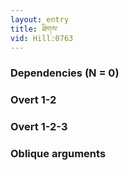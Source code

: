 ```yaml
---
layout: entry
title: ཐིགས་
vid: Hill:0763
---
```

### Dependencies (N = 0)


### Overt 1-2


### Overt 1-2-3


### Oblique arguments
